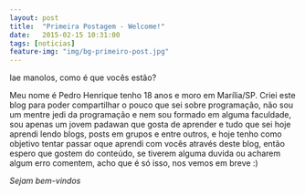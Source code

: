 ```yaml
---
layout: post
title:  "Primeira Postagem - Welcome!"
date:   2015-02-15 10:31:00
tags: [noticias]
feature-img: "img/bg-primeiro-post.jpg"
---
```

Iae manolos, como é que vocês estão?

Meu nome é Pedro Henrique tenho 18 anos e moro em Marília/SP.
Criei este blog para poder compartilhar o pouco que sei sobre programação, não sou um mentre jedi da programação e nem sou formado em alguma faculdade, sou apenas um jovem padawan que gosta de aprender e tudo que sei hoje aprendi lendo blogs, posts em grupos e entre outros, e hoje tenho como objetivo tentar passar oque aprendi com vocês através deste blog, então espero que gostem do conteúdo, se tiverem alguma duvida ou acharem algum erro comentem, acho que é só isso, nos vemos em breve :) 

*Sejam bem-vindos*